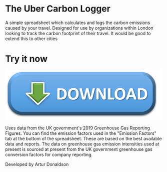 # The Uber Carbon Logger
A simple spreadsheet which calculates and logs the carbon emissions caused by your travel. Designed for use by organizations within London looking to track the carbon footprint of their travel. It would be good to extend this to other cities

# Try it now
[![](download_button.png)](travel_emissions_log_YOUR_NAME_HERE.xlsx)

Uses data from the UK government's 2019 Greenhouse Gas Reporting Figures. You can find the emission factors used in the "Emission Factors" tab at the bottom of the spreadsheet. These are based on the best available data and reports. The data on greenhouse gas emission intensities used at present is sourced at present from the UK government greenhouse gas conversion factors for company reporting.  

Developed by Artur Donaldson
